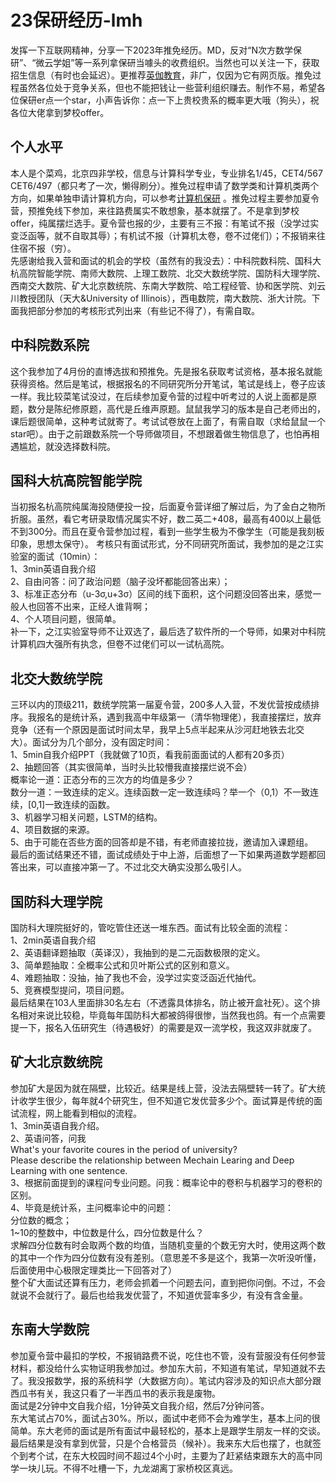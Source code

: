 # 23保研经历-lmh  
发挥一下互联网精神，分享一下2023年推免经历。MD，反对“N次方数学保研”、“微云学姐”等一系列拿保研当噱头的收费组织。当然也可以关注一下，获取招生信息（有时也会延迟）。更推荐[英伽教育](https://www.peakcollege.cn/article/category/Summer_camp)，非广，仅因为它有网页版。推免过程虽然各位处于竞争关系，但也不能把钱让一些营利组织赚去。制作不易，希望各位保研er点一个star，小声告诉你：点一下上贵校贵系的概率更大哦（狗头），祝各位大佬拿到梦校offer。  

## 个人水平  
本人是个菜鸡，北京四非学校，信息与计算科学专业，专业排名1/45，CET4/567 CET6/497（都只考了一次，懒得刷分）。推免过程申请了数学类和计算机类两个方向，如果单独申请计算机方向，可以参考[计算机保研](https://github.com/CS-BAOYAN/CS-BAOYAN-2022) 。推免过程主要参加夏令营，预推免线下参加，来往路费属实不敢想象，基本就摆了。不是拿到梦校offer，纯属摆烂选手。夏令营也报的少，主要有三不报：有笔试不报（没学过实变泛函等，就不自取其辱）；有机试不报（计算机太卷，卷不过佬们）；不报销来往住宿不报（穷）。  
先感谢给我入营和面试的机会的学校（虽然有的我没去）：中科院数科院、国科大杭高院智能学院、南师大数院、上理工数院、北交大数统学院、国防科大理学院、西南交大数院、矿大北京数统院、东南大学数院、哈工程经管、协和医学院、刘云川教授团队（天大&University of Illinois），西电数院，南大数院、浙大计院。下面我把部分参加的考核形式列出来（有些记不得了），有需自取。  

## 中科院数系院  
这个我参加了4月份的直博选拔和预推免。先是报名获取考试资格，基本报名就能获得资格。然后是笔试，根据报名的不同研究所分开笔试，笔试是线上，卷子应该一样。我比较菜笔试没过，在后续参加夏令营的过程中听考过的人说上面都是原题，数分是陈纪修原题，高代是丘维声原题。鼠鼠我学习的版本是自己老师出的，课后题很简单，这种考试就寄了。考试试卷放在上面了，有需自取（求给鼠鼠一个star吧）。由于之前跟数系院一个导师做项目，不想跟着做生物信息了，也怕再相遇尴尬，就没选择数科院。  

## 国科大杭高院智能学院  
当初报名杭高院纯属海投随便投一投，后面夏令营详细了解过后，为了金白之物所折服。虽然，看它考研录取情况属实不好，数二英二+408，最高有400以上最低不到300分。而且在夏令营参加过程，看到一些学生极为不像学生（可能是我刻板印象，思想太保守）。
考核只有面试形式，分不同研究所面试，我参加的是之江实验室的面试（10min）：  
1、3min英语自我介绍  
2、自由问答：问了政治问题（脑子没坏都能回答出来）；  
3、标准正态分布（u-3σ,u+3σ）区间的线下面积，这个问题没回答出来，感觉一般人也回答不出来，正经人谁背啊；  
4、个人项目问题，很简单。  
补一下，之江实验室导师不让双选了，最后选了软件所的一个导师，如果对中科院计算机四大强所有执念，但卷不过佬们可以一试杭高院。  

## 北交大数统学院  
三环以内的顶级211，数统学院第一届夏令营，200多人入营，不发优营按成绩排序。我报名的是统计系，遇到我高中年级第一（清华物理佬），我直接摆烂，放弃竞争（还有一个原因是面试时间太早，我早上5点半起来从沙河赶地铁去北交大）。面试分为几个部分，没有固定时间：  
1、5min自我介绍PPT（我就做了10页，看我前面面试的人都有20多页）  
2、抽题回答（其实很简单，当时头比较懵我直接摆烂说不会）  
概率论一道：正态分布的三次方的均值是多少？  
数分一道：一致连续的定义。连续函数一定一致连续吗？举一个（0,1）不一致连续，[0,1]一致连续的函数。  
3、机器学习相关问题，LSTM的结构。  
4、项目数据的来源。  
5、由于可能在否些方面的回答却是不错，有老师直接拉拢，邀请加入课题组。  
最后的面试结果还不错，面试成绩处于中上游，后面想了一下如果两道数学题都回答出来，可以直接冲第一了。不过北交大确实没那么吸引人。   
## 国防科大理学院  
国防科大理院挺好的，管吃管住还送一堆东西。面试有比较全面的流程：  
1、2min英语自我介绍  
2、英语翻译题抽取（英译汉），我抽到的是二元函数极限的定义。  
3、简单题抽取：全概率公式和贝叶斯公式的区别和意义。  
4、难题抽取：没抽，抽了我也不会，没学过实变泛函近代抽代。  
5、竞赛模型提问，项目问题。  
最后结果在103人里面排30名左右（不透露具体排名，防止被开盒社死）。这个排名相对来说比较稳，毕竟每年国防科大都被鸽得很惨，当然我也鸽。有一个点需要提一下，报名入伍研究生（待遇极好）的需要是双一流学校，我这双非就废了。  

## 矿大北京数统院  
参加矿大是因为就在隔壁，比较近。结果是线上营，没法去隔壁转一转了。矿大统计收学生很少，每年就4个研究生，但不知道它发优营多少个。面试算是传统的面试流程，网上能看到相似的流程。  
1、3min英语自我介绍。  
2、英语问答，问我  
What's your favorite coures in the period of university?   
Please describe the relationship between Mechain Learing and Deep Learning with one sentence.  
3、根据前面提到的课程问专业问题。问我：概率论中的卷积与机器学习的卷积的区别。  
4、毕竟是统计系，主问概率论中的问题：  
分位数的概念；  
1~10的整数中，中位数是什么，四分位数是什么？  
求解四分位数有时会取两个数的均值，当随机变量的个数无穷大时，使用这两个数的其中一个作为四分位数有没有差别。（意思差不多是这个，我第一次听没听懂，后面使用中心极限定理类比一下回答对了）  
整个矿大面试还算有压力，老师会抓着一个问题去问，直到把你问倒。不过，不会就说不会就行了。最后也给我发优营了，不知道优营率多少，有没有含金量。  

## 东南大学数院  
参加夏令营中最扣的学校，不报销路费不说，吃住也不管，没有营服没有任何参营材料，都没给什么实物证明我参加过。参加东大前，不知道有笔试，早知道就不去了。我没报数学，报的系统科学（大数据方向）。笔试内容涉及的知识点大部分跟西瓜书有关，我这只看了一半西瓜书的表示我是废物。  
面试是2分钟中文自我介绍，1分钟英文自我介绍，然后7分钟问答。  
东大笔试占70%，面试占30%。所以，面试中老师不会为难学生，基本上问的很简单。东大老师的面试是所有面试中最轻松的，基本上是跟学生朋友一样的交谈。最后结果是没有拿到优营，只是个合格营员（候补）。我来东大后也摆了，也就签个到考个试，在东大校园时间不超过4个小时，主要为了赶紧结束跟东大的高中同学一块儿玩。不得不吐槽一下，九龙湖离丁家桥校区真远。  
  
